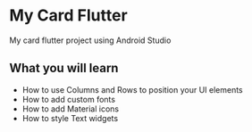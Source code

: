 # My Card Flutter
My card flutter project using Android Studio

## What you will learn

* How to use Columns and Rows to position your UI elements
* How to add custom fonts
* How to add Material icons
* How to style Text widgets
